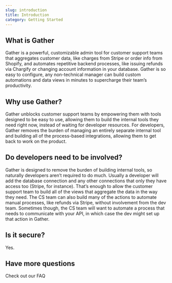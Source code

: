 ```yaml
---
slug: introduction
title: Introduction
category: Getting Started
---
```

## What is Gather

Gather is a powerful, customizable admin tool for customer support teams that aggregates customer data, like charges from Stripe or order info from Shopify, and automates repetitive backend processes, like issuing refunds via Chargify or changing account information in your database. Gather is so easy to configure, any non-technical manager can build custom automations and data views in minutes to supercharge their team’s productivity.

## Why use Gather?

Gather unblocks customer support teams by empowering them with tools designed to be easy to use, allowing them to build the internal tools they need right now, instead of waiting for developer resources. For developers, Gather removes the burden of managing an entirely separate internal tool and building all of the process-based integrations, allowing them to get back to work on the product.

## Do developers need to be involved?

Gather is designed to remove the burden of building internal tools, so naturally developers aren’t required to do much. Usually a developer will add the database connection and any other connections that only they have access too (Stripe, for instance). That’s enough to allow the customer support team to build all of the views that aggregate the data in the way they need. The CS team can also build many of the actions to automate manual processes, like refunds via Stripe, without involvement from the dev team. Sometimes though, the CS team will want to automate a process that needs to communicate with your API, in which case the dev might set up that action in Gather.

## Is it secure?

Yes. 

## Have more questions

Check out our FAQ
